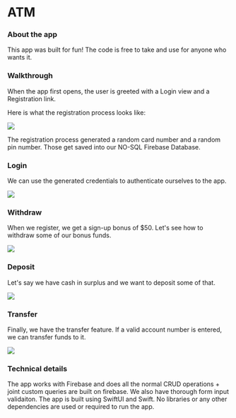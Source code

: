 # ATM
### About the app

This app was built for fun! The code is free to take and use for anyone who wants it.

### Walkthrough

When the app first opens, the user is greeted with a Login view and a Registration link.

Here is what the registration process looks like:

![](https://i.ibb.co/yV8J2fv/Registration-Adobe-Express.gif)

The registration process generated a random card number and a random pin number. Those get saved into our NO-SQL Firebase Database.

### Login

We can use the generated credentials to authenticate ourselves to the app.

![](https://i.ibb.co/5LLhqTv/Login-Adobe-Express.gif)

### Withdraw

When we register, we get a sign-up bonus of $50. Let's see how to withdraw some of our bonus funds.

![](https://i.ibb.co/qjGgV79/withdrawal-Adobe-Express.gif)

### Deposit
Let's say we have cash in surplus and we want to deposit some of that.

![](https://i.ibb.co/QdyCTKp/deposit-Adobe-Express.gif)

### Transfer

Finally, we have the transfer feature. If a valid account number is entered, we can transfer funds to it.

![](https://i.ibb.co/gZqjxBp/transfer-Adobe-Express.gif)

### Technical details

The app works with Firebase and does all the normal CRUD operations + joint custom queries are built on firebase.
We also have thorough form input validaiton.
The app is built using SwiftUI and Swift.
No libraries or any other dependencies are used or required to run the app.
